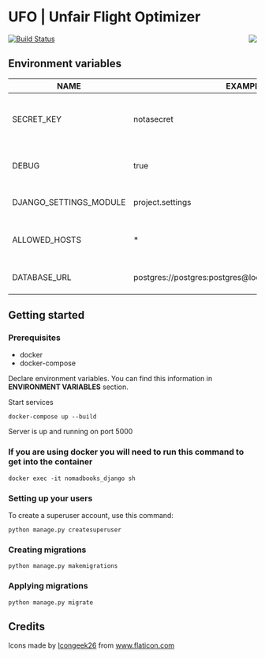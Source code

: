 # UFO | Unfair Flight Optimizer
[![Build Status](https://travis-ci.com/progremir/ufo-server.svg?token=fywMsTPcnkWZ7cZppNQo&branch=master)](https://travis-ci.com/progremir/ufo-server)
<img align="right" src="https://user-images.githubusercontent.com/17231674/69140116-0de6a380-0aec-11ea-97df-02f078f0b44a.png">


## Environment variables

| NAME                  | EXAMPLE              | DESCRIPTION                                        |
| --------------------- | ---------            | -------------------------------------------------- |
| SECRET_KEY            | notasecret           | A secret key for a particular Django installation. |
| DEBUG                 | true                 | Flag that turns on debug mode. `true` or `false`   |
| DJANGO_SETTINGS_MODULE| project.settings| Name of the settings module                        |
| ALLOWED_HOSTS         | *                    | List of allowed hosts, separated by comma(,)       |
| DATABASE_URL          | postgres://postgres:postgres@localhost:5432/nomadbooks           | Database connection URI                           |

## Getting started

### Prerequisites

- docker
- docker-compose

Declare environment variables. You can find this information in **ENVIRONMENT VARIABLES** section.

Start services  
```
docker-compose up --build
```

Server is up and running on port 5000


### If you are using docker you will need to run this command to get into the container
```
docker exec -it nomadbooks_django sh
```

### Setting up your users

To create a superuser account, use this command:  
```
python manage.py createsuperuser
```

### Creating migrations
 
```
python manage.py makemigrations
```

### Applying migrations
 
```
python manage.py migrate
```

## Credits
Icons made by <a href="https://www.flaticon.com/authors/icongeek26" title="Icongeek26">Icongeek26</a> from <a href="https://www.flaticon.com/" title="Flaticon">www.flaticon.com</a>